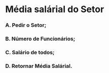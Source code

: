 # Média salárial do Setor 

### A. Pedir o Setor;
### B. Número de Funcionários;
### C. Salário de todos;
### D. Retornar Média Salárial.